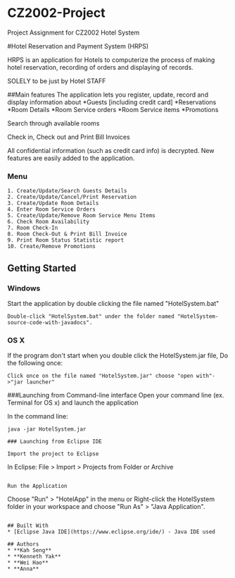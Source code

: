 # CZ2002-Project
Project Assignment for CZ2002 Hotel System

#Hotel Reservation and Payment System (HRPS)

HRPS is an application for Hotels to computerize the process of making hotel reservation, recording of orders and displaying of records.

SOLELY to be just by Hotel STAFF

##Main features
The application lets you register, update, record and display information about 
*Guests [including credit card]
*Reservations
*Room Details
*Room Service orders
*Room Service items
*Promotions

Search through available rooms

Check in, Check out and Print Bill Invoices

All confidential information (such as credit card info) is decrypted.
New features are easily added to the application.

### Menu
```
1. Create/Update/Search Guests Details
2. Create/Update/Cancel/Print Reservation
3. Create/Update Room Details
4. Enter Room Service Orders
5. Create/Update/Remove Room Service Menu Items
6. Check Room Availability
7. Room Check-In
8. Room Check-Out & Print Bill Invoice
9. Print Room Status Statistic report
10. Create/Remove Promotions  
```
## Getting Started
### Windows
Start the application by double clicking the file named "HotelSystem.bat"
```
Double-click "HotelSystem.bat" under the folder named "HotelSystem-source-code-with-javadocs".
```
### OS X
If the program don't start when you double click the HotelSystem.jar file,
Do the following once:
```
Click once on the file named "HotelSystem.jar" choose "open with"->"jar launcher"
```

###Launching from Command-line interface
Open your command line (ex. Terminal for OS x) and launch the application

In the command line:
```
java -jar HotelSystem.jar

### Launching from Eclipse IDE

Import the project to Eclipse

```
In Eclipse: File > Import > Projects from Folder or Archive
```

Run the Application

```
Choose "Run" > "HotelApp" in the menu 
or
Right-click the HotelSystem folder in your workspace and choose "Run As" > "Java Application".
```

## Built With
* [Eclipse Java IDE](https://www.eclipse.org/ide/) - Java IDE used

## Authors
* **Kah Seng**
* **Kenneth Yak**
* **Wei Hao**
* **Anna** 
